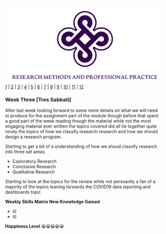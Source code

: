 ![Logo](Images/Logo.png)
[1](/MyPortfolio/RMPP/Unit01.html) | [2](/MyPortfolio/RMPP/Unit02.html) | [3](/MyPortfolio/RMPP/Unit03.html) | [4](/MyPortfolio/RMPP/Unit04.html) | [5](/MyPortfolio/RMPP/Unit05.html) | [6](/MyPortfolio/RMPP/Unit06.html) | [7](/MyPortfolio/RMPP/Unit07.html) | [8](/MyPortfolio/RMPP/Unit08.html) | [9](/MyPortfolio/RMPP/Unit09.html) | [10](/MyPortfolio/RMPP/Unit10.html) | [11](/MyPortfolio/RMPP/Unit11.html) | [12](/MyPortfolio/RMPP/Unit12.html)

### Week Three [Tres Sabbati]

After last week looking forward to some more details on what we will need to produce for the assignment part of the module though before that spent a good part of the week reading though the material while not the most engaging material ever written the topics covered did all tie together quite nicely the topics of how we classify research research and how we should design a research program.

Starting to get a bit of a understanding of how we shoud classify research into three set areas

- Exploratory Research
- Conclusive Research
- Qualitative Research


Starting to look at the topics for the review while not persoanlly a fan of a majority of the topics leaning torwards the COVID19 data reporting and dashboards topic


**Weekly Skills Matrix New Knowledge Gained**

- [x] 
- [x] 

**Happiness Level**
😀😀😀😀😀
